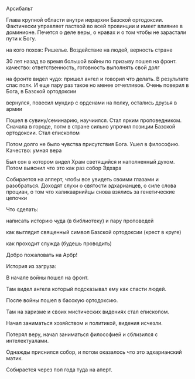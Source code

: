 Арсибальт

Глава крупной области внутри иерархии Базской ортодоксии. Фактически управляет паствой во всей провинции и имеет влияние в доминионе. Печется о деле веры, о нравах и о том чтобы не зарастали пути к Богу. 

на кого похож: Ришелье. Воздействие на людей, верность стране

30 лет назад во время большой войны по призыву пошел на фронт. качество: ответственность, готовность выполнять свой долг

на фронте видел чудо: пришел ангел и говорил что делать. В результате спас полк. И еще пару раз такое но менее отчетливое. Очень поверил в Бога, в Базской ортодоксии

вернулся, повесил мундир с орденами на полку, остались друзья в армии

Пошел в сувину/семинарию, научиился. Стал ярким проповедником. Сначала в городе, потм в стране сильно упрочил позиции Базской ортодоксии. Стал епископом

Потом долго не было чувства присутствия Бога. Ушел в философию. Качество: умная вера

Был сон в котором видел Храм светящийся и наполненный духом. Потом выяснил что это как раз собор Эдхара

Собирается на апперт, чтобы все увидеть своими глазами и разобраться. Доходят слухи о святости эдхарианцев, о силе слова проциан, о том что халикаарнийцы снова взялись за генетические цепочки

  

Что сделать:

написать историю чуда (в библиотеку) и пару проповедей

как выглядит священный символ Базской ортодоксии (крест в круге)

как проходит служда (будешь проводить)

Добро пожаловать на Арбр!

  

История из загруза:

В начале войны пошел на фронт.

Там видел ангела который подсказывал ему как спасти людей.

После войны пошел в басскую ортодоксию.

Там на харизме и своих мистических видениях стал епископом.

Начал заниматься хозяйством и политикой, видения исчезли.

Потерял веру, начал заниматься философией и сблизился с интелектуалами.

Однажды приснился собор, и потом оказалось что это эдхарианский матик.

Собирается через пол года туда на аперт.
